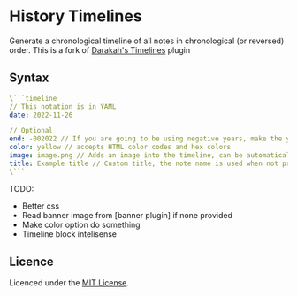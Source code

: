 # History Timelines
Generate a chronological timeline of all notes in chronological (or reversed) order. 
This is a fork of [Darakah's Timelines](https://github.com/Darakah/obsidian-timelines) plugin

## Syntax
```yaml
\```timeline
// This notation is in YAML
date: 2022-11-26

// Optional
end: -002022 // If you are going to be using negative years, make the year have six digits, otherwise it will be registered as positive (this is a problem of the Date class in JS)
color: yellow // accepts HTML color codes and hex colors
image: image.png // Adds an image into the timeline, can be automaticaly fetched when using the Banner plugin
title: Example title // Custom title, the note name is used when not provided
\```
```

TODO:
- Better css
- Read banner image from [banner plugin] if none provided
- Make color option do something
- Timeline block intelisense

## Licence

Licenced under the [MIT License](https://mit-license.org/).

